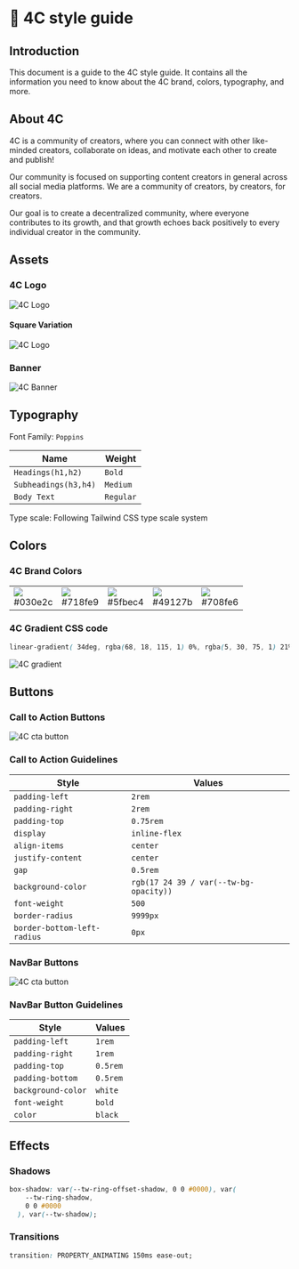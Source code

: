 # 💎 4C style guide

## Introduction

This document is a guide to the 4C style guide. It contains all the information you need to know about the 4C brand, colors, typography, and more.

## About 4C

4C is a community of creators, where you can connect with other like-minded creators, collaborate on ideas, and motivate each other to create and publish!

Our community is focused on supporting content creators in general across all social media platforms. We are a community of creators, by creators, for creators.

Our goal is to create a  decentralized community, where everyone contributes to its growth, and that growth echoes back positively to every individual creator in the community.


## Assets

### 4C Logo

![4C Logo](https://raw.githubusercontent.com/FrancescoXX/4c-site/main/src/assets/logo.jpg)

#### Square Variation

![4C Logo](https://raw.githubusercontent.com/FrancescoXX/4c-site/main/src/assets/logo-square.jpg)

### Banner

![4C Banner](https://raw.githubusercontent.com/FrancescoXX/4c-site/main/src/assets/banner.jpg)

## Typography

Font Family: `Poppins`

| Name                 | Weight    |
| -------------------- | --------- |
| `Headings(h1,h2)`    | `Bold`    |
| `Subheadings(h3,h4)` | `Medium`  |
| `Body Text`          | `Regular` |

Type scale: Following Tailwind CSS type scale system

## Colors

### 4C Brand Colors

<table>
    <tr>
        <td><img src="http://placehold.jp/030e2c/ffffff/80x80.png?text=%20"> <br>#030e2c</td>
        <td><img src="http://placehold.jp/718fe9/ffffff/80x80.png?text=%20"> <br>#718fe9</td>
        <td><img src="http://placehold.jp/5fbec4/ffffff/80x80.png?text=%20"> <br>#5fbec4</td>
        <td><img src="http://placehold.jp/49127b/ffffff/80x80.png?text=%20"> <br>#49127b</td>
        <td><img src="http://placehold.jp/708fe6/ffffff/80x80.png?text=%20"> <br>#708fe6</td>
    </tr>
</table>

### 4C Gradient CSS code

```css
linear-gradient( 34deg, rgba(68, 18, 115, 1) 0%, rgba(5, 30, 75, 1) 21%, rgba(52, 79, 141, 1) 58%, rgba(106, 137, 223, 1) 80%, rgba(145, 227, 226, 1) 99% );
```

<img src="https://ik.imagekit.io/u33i3sss0/4c/4c_gradient_iEc5YnyaL.png?ik-sdk-version=javascript-1.4.3&updatedAt=1669915186734" alt="4C gradient">

## Buttons

### Call to Action Buttons

<img src="https://ik.imagekit.io/u33i3sss0/4c/Screenshot_2022-12-01_at_12-46-50_4C_-_Creator_Community_RFydcD8tX.png?ik-sdk-version=javascript-1.4.3&updatedAt=1669916827713" alt="4C cta button">

### Call to Action Guidelines

| Style                       | Values                                 |
| --------------------------- | -------------------------------------- |
| `padding-left`              | `2rem`                                 |
| `padding-right`             | `2rem`                                 |
| `padding-top`               | `0.75rem`                              |
| `display`                   | `inline-flex`                          |
| `align-items`               | `center`                               |
| `justify-content`           | `center`                               |
| `gap`                       | `0.5rem`                               |
| `background-color`          | `rgb(17 24 39 / var(--tw-bg-opacity))` |
| `font-weight`               | `500`                                  |
| `border-radius`             | `9999px`                               |
| `border-bottom-left-radius` | `0px`                                  |

### NavBar Buttons

<img src="https://ik.imagekit.io/u33i3sss0/4c/Screenshot_2022-12-01_at_14-42-11_4C_-_Creator_Community_is2hpLuyR.png?ik-sdk-version=javascript-1.4.3&updatedAt=1669923773411" alt="4C cta button">

### NavBar Button Guidelines

| Style              | Values   |
| ------------------ | -------- |
| `padding-left`     | `1rem`   |
| `padding-right`    | `1rem`   |
| `padding-top`      | `0.5rem` |
| `padding-bottom`   | `0.5rem` |
| `background-color` | `white`  |
| `font-weight`      | `bold`   |
| `color`            | `black`  |

## Effects

### Shadows

```css
box-shadow: var(--tw-ring-offset-shadow, 0 0 #0000), var(
    --tw-ring-shadow,
    0 0 #0000
  ), var(--tw-shadow);
```

### Transitions

```css
transition: PROPERTY_ANIMATING 150ms ease-out;
```
